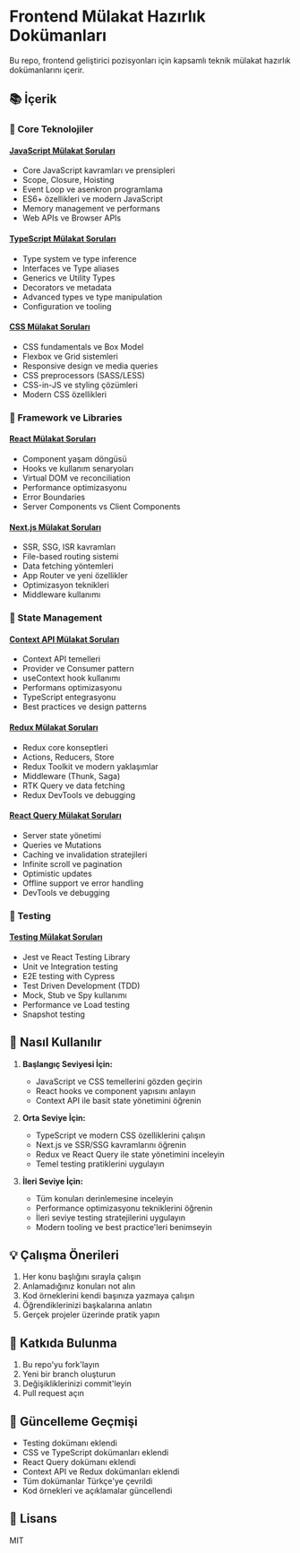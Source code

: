 # Frontend Mülakat Hazırlık Dokümanları

Bu repo, frontend geliştirici pozisyonları için kapsamlı teknik mülakat hazırlık dokümanlarını içerir.

## 📚 İçerik

### 🔷 Core Teknolojiler

#### [JavaScript Mülakat Soruları](./javascript-interview.md)

- Core JavaScript kavramları ve prensipleri
- Scope, Closure, Hoisting
- Event Loop ve asenkron programlama
- ES6+ özellikleri ve modern JavaScript
- Memory management ve performans
- Web APIs ve Browser APIs

#### [TypeScript Mülakat Soruları](./typescript-interview.md)

- Type system ve type inference
- Interfaces ve Type aliases
- Generics ve Utility Types
- Decorators ve metadata
- Advanced types ve type manipulation
- Configuration ve tooling

#### [CSS Mülakat Soruları](./css-interview.md)

- CSS fundamentals ve Box Model
- Flexbox ve Grid sistemleri
- Responsive design ve media queries
- CSS preprocessors (SASS/LESS)
- CSS-in-JS ve styling çözümleri
- Modern CSS özellikleri

### 🔷 Framework ve Libraries

#### [React Mülakat Soruları](./react-interview.md)

- Component yaşam döngüsü
- Hooks ve kullanım senaryoları
- Virtual DOM ve reconciliation
- Performance optimizasyonu
- Error Boundaries
- Server Components vs Client Components

#### [Next.js Mülakat Soruları](./nextjs-interview.md)

- SSR, SSG, ISR kavramları
- File-based routing sistemi
- Data fetching yöntemleri
- App Router ve yeni özellikler
- Optimizasyon teknikleri
- Middleware kullanımı

### 🔷 State Management

#### [Context API Mülakat Soruları](./context-api-interview.md)

- Context API temelleri
- Provider ve Consumer pattern
- useContext hook kullanımı
- Performans optimizasyonu
- TypeScript entegrasyonu
- Best practices ve design patterns

#### [Redux Mülakat Soruları](./redux-interview.md)

- Redux core konseptleri
- Actions, Reducers, Store
- Redux Toolkit ve modern yaklaşımlar
- Middleware (Thunk, Saga)
- RTK Query ve data fetching
- Redux DevTools ve debugging

#### [React Query Mülakat Soruları](./react-query-interview.md)

- Server state yönetimi
- Queries ve Mutations
- Caching ve invalidation stratejileri
- Infinite scroll ve pagination
- Optimistic updates
- Offline support ve error handling
- DevTools ve debugging

### 🔷 Testing

#### [Testing Mülakat Soruları](./testing-interview.md)

- Jest ve React Testing Library
- Unit ve Integration testing
- E2E testing with Cypress
- Test Driven Development (TDD)
- Mock, Stub ve Spy kullanımı
- Performance ve Load testing
- Snapshot testing

## 🎯 Nasıl Kullanılır

1. **Başlangıç Seviyesi İçin:**

   - JavaScript ve CSS temellerini gözden geçirin
   - React hooks ve component yapısını anlayın
   - Context API ile basit state yönetimini öğrenin

2. **Orta Seviye İçin:**

   - TypeScript ve modern CSS özelliklerini çalışın
   - Next.js ve SSR/SSG kavramlarını öğrenin
   - Redux ve React Query ile state yönetimini inceleyin
   - Temel testing pratiklerini uygulayın

3. **İleri Seviye İçin:**
   - Tüm konuları derinlemesine inceleyin
   - Performance optimizasyonu tekniklerini öğrenin
   - İleri seviye testing stratejilerini uygulayın
   - Modern tooling ve best practice'leri benimseyin

## 💡 Çalışma Önerileri

1. Her konu başlığını sırayla çalışın
2. Anlamadığınız konuları not alın
3. Kod örneklerini kendi başınıza yazmaya çalışın
4. Öğrendiklerinizi başkalarına anlatın
5. Gerçek projeler üzerinde pratik yapın

## 🤝 Katkıda Bulunma

1. Bu repo'yu fork'layın
2. Yeni bir branch oluşturun
3. Değişikliklerinizi commit'leyin
4. Pull request açın

## 📝 Güncelleme Geçmişi

- Testing dokümanı eklendi
- CSS ve TypeScript dokümanları eklendi
- React Query dokümanı eklendi
- Context API ve Redux dokümanları eklendi
- Tüm dokümanlar Türkçe'ye çevrildi
- Kod örnekleri ve açıklamalar güncellendi

## 📄 Lisans

MIT
